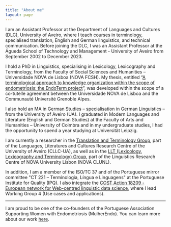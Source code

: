 ```yaml
---
title: "About me"
layout: page
---
```


I am an Assistant Professor at the Department of Languages and Cultures (DLC), University of Aveiro, where I teach courses in terminology, specialised translation, English and German linguistics, and technical communication. Before joining the DLC, I was an Assistant Professor at the Águeda School of Technology and Management - University of Aveiro from September 2002 to December 2023.

I hold a PhD in Linguistics, specialising in Lexicology, Lexicography and Terminology, from the Faculty of Social Sciences and Humanities – Universidade NOVA de Lisboa (NOVA FCSH). My thesis, entitled “[A terminological approach to knowledge organization within the scope of endometriosis: the EndoTerm project](http://hdl.handle.net/10362/49745)”, was developed within the scope of a co-tutelle agreement between the Universidade NOVA de Lisboa and the Communauté Université Grenoble Alpes.

I also hold an MA in German Studies – specialisation in German Linguistics – from the University of Aveiro (UA). I graduated in Modern Languages and Literature (English and German Studies) at the Faculty of Arts and Humanities – University of Coimbra and in my undergraduate studies, I had the opportunity to spend a year studying at Universität Leipzig.

I am currently a researcher in the [Translation and Terminology Group](https://www.ua.pt/en/cllc/page/23270), part of the Languages, Literatures and Cultures Research Centre of the University of Aveiro (CLLC-UA), as well as in the [LLT (Lexicology, Lexicography and Terminology) Group](https://clunl.fcsh.unl.pt/en/groups_clunl/lexicologia-lexicografia-terminologia/team/), part of the Linguistics Research Centre of NOVA University Lisbon (NOVA CLUNL).

In addition, I am a member of the ISO/TC 37 and of the Portuguese mirror committee "CT 221 – Terminologia, Língua e Linguagens" at the Portuguese Institute for Quality (IPQ). I also integrate the [COST Action 18209 - European network for Web-centred linguistic data science](https://www.cost.eu/actions/CA18209/), where I lead Working Group 4 (Use cases and applications).

***
I am proud to be one of the co-founders of the Portuguese Association Supporting Women with Endometriosis (MulherEndo). You can learn more about our work [here](https://mulherendo.pt/).
